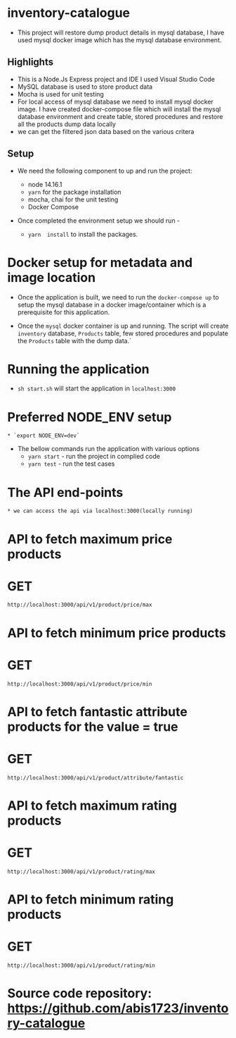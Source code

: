 # inventory-catalogue
* This project will restore dump product details in mysql database, I have used mysql docker image which has the mysql database environment.

## Highlights
* This is a Node.Js Express project and IDE I used  Visual Studio Code
* MySQL database is used to store product data 
* Mocha is used for unit testing
* For local access of mysql database we need to install  mysql docker image. I have created docker-compose file which will install the mysql database environment and create table, stored procedures and restore all the products dump data locally
* we can get the filtered json data based on the various critera

## Setup
* We need the following component to up and run the project:
    * node 14.16.1
    * `yarn` for the package installation
    * mocha, chai for the unit testing
    * Docker Compose

* Once completed the environment setup we should run - 
    * `yarn  install` to install the packages.

# Docker setup for metadata and image location
* Once the application is built, we need to run the `docker-compose up` to setup the mysql database in a docker image/container which is a prerequisite for this application. 

* Once the `mysql` docker container is up and running. The script will create `inventory` database, `Products` table, few stored procedures and populate the `Products` table with the dump data.`

# Running the application
* `sh start.sh` will start the application in `localhost:3000`

# Preferred NODE_ENV setup
    * `export NODE_ENV=dev` 
* The bellow commands run the application with various options
    * `yarn start` - run the project in complied code
    * `yarn test` - run the test cases


# The API end-points
    * we can access the api via localhost:3000(locally running) 

# API to fetch maximum price products
# GET 
    http://localhost:3000/api/v1/product/price/max

# API to fetch minimum price products
# GET 
    http://localhost:3000/api/v1/product/price/min

# API to fetch fantastic attribute products for the value = true
# GET 
    http://localhost:3000/api/v1/product/attribute/fantastic

# API to fetch maximum rating products
# GET 
    http://localhost:3000/api/v1/product/rating/max

# API to fetch minimum rating products
# GET 
    http://localhost:3000/api/v1/product/rating/min

# Source code repository: https://github.com/abis1723/inventory-catalogue




